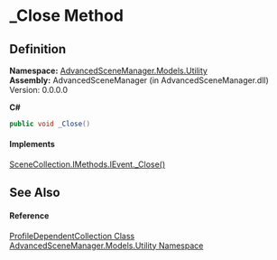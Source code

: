 # _Close Method




## Definition
**Namespace:** <a href="N_AdvancedSceneManager_Models_Utility.md">AdvancedSceneManager.Models.Utility</a>  
**Assembly:** AdvancedSceneManager (in AdvancedSceneManager.dll) Version: 0.0.0.0

**C#**
``` C#
public void _Close()
```



#### Implements
<a href="M_AdvancedSceneManager_Models_SceneCollection_IMethods_IEvent__Close.md">SceneCollection.IMethods.IEvent._Close()</a>  


## See Also


#### Reference
<a href="T_AdvancedSceneManager_Models_Utility_ProfileDependentCollection.md">ProfileDependentCollection Class</a>  
<a href="N_AdvancedSceneManager_Models_Utility.md">AdvancedSceneManager.Models.Utility Namespace</a>  
